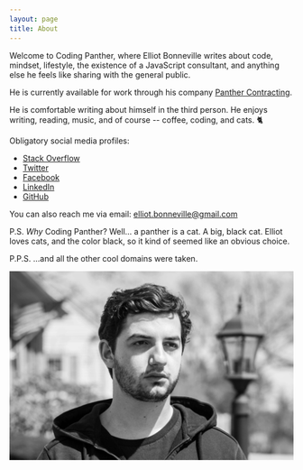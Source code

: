 ```yaml
---
layout: page
title: About
---
```


Welcome to Coding Panther, where Elliot Bonneville writes about code, mindset, lifestyle, the existence of a JavaScript consultant, and anything else he feels like sharing with the general public.

He is currently available for work through his company [Panther Contracting](https://www.panthercontracting.com).

He is comfortable writing about himself in the third person. He enjoys writing, reading, music, and of course -- coffee, coding, and cats. 🐈

Obligatory social media profiles:

- [Stack Overflow](https://stackoverflow.com/users/339852/elliot-bonneville)
- [Twitter](https://twitter.com/elliotbnvl)
- [Facebook](https://facebook.com/elliotbnvl)
- [LinkedIn](https://linkedin.com/in/elliotbonneville)
- [GitHub](https://github.com/elliotbonneville)

You can also reach me via email: elliot.bonneville@gmail.com

P.S. _Why_ Coding Panther? Well... a panther is a cat. A big, black cat. Elliot loves cats, and the color black, so it kind of seemed like an obvious choice.

P.P.S. ...and all the other cool domains were taken.

![Elliot](/public/elliotbonneville.jpg)
